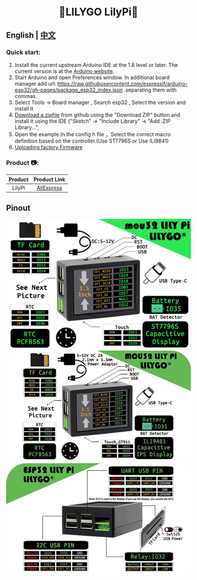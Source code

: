 <h1 align = "center">🌟LILYGO LilyPi🌟</h1>

## **English | [中文](./README_CN.MD)**


<h3 align = "left">Quick start:</h3>

1. Install the current upstream Arduino IDE at the 1.8 level or later. The current version is at the [Arduino website](http://www.arduino.cc/en/main/software).
2. Start Arduino and open Preferences window. In additional board manager add url: https://raw.githubusercontent.com/espressif/arduino-esp32/gh-pages/package_esp32_index.json .separating them with commas.
3. Select Tools -> Board manager , Search esp32 , Select the version and install it
4. [Download a zipfile](https://github.com/Xinyuan-LilyGO/TTGO_TWatch_Library/archive/refs/heads/master.zip) from github using the "Download ZIP" button and install it using the IDE ("Sketch" -> "Include Library" -> "Add .ZIP Library...",  
5. Open the example.In the config.h file ，Select the correct macro definition based on the controller.(Use ST7796S or Use  ILI9841)
6. [Uploading factory Firmware](./firmware/README.MD)

<h3 align = "left">Product 📷:</h3>

| Product |                           Product  Link                            |
| :-----: | :----------------------------------------------------------------: |
| LilyPi  | [AliExpress](https://pt.aliexpress.com/item/1005001447548347.html) |

## Pinout

![](images/Lilypi_ST7796S.jpg)
![](images/Lilypi_ILI9841.jpg)
![](images/c.jpg)



